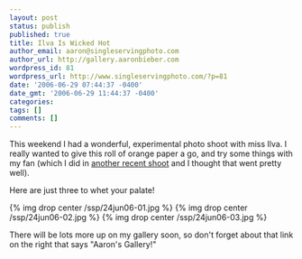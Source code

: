 ```yaml
---
layout: post
status: publish
published: true
title: Ilva Is Wicked Hot
author_email: aaron@singleservingphoto.com
author_url: http://gallery.aaronbieber.com
wordpress_id: 81
wordpress_url: http://www.singleservingphoto.com/?p=81
date: '2006-06-29 07:44:37 -0400'
date_gmt: '2006-06-29 11:44:37 -0400'
categories:
tags: []
comments: []
---
```

This weekend I had a wonderful, experimental photo shoot with miss Ilva.
I really wanted to give this roll of orange paper a go, and try some
things with my fan (which I did in [another recent
shoot](http://gallery.thebailiwick.com/shannon) and I thought that went
pretty well).

Here are just three to whet your palate!

{% img drop center /ssp/24jun06-01.jpg %}
 {% img drop center /ssp/24jun06-02.jpg %}
 {% img drop center /ssp/24jun06-03.jpg %}

There will be lots more up on my gallery soon, so don't forget about
that link on the right that says "Aaron's Gallery!"
